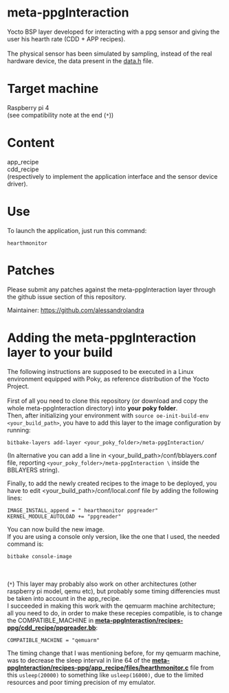 # meta-ppgInteraction
Yocto BSP layer developed for interacting with a ppg sensor and giving the user his hearth rate (CDD + APP recipes). \
\
The physical sensor has been simulated by sampling, instead of the real hardware device, the data present in the [data.h](recipes-ppg/cdd_recipe/files/data.h) file.

Target machine
============

Raspberry pi 4 \
(see compatibility note at the end (`*`))

Content
============

app_recipe \
cdd_recipe \
(respectively to implement the application interface and the sensor device driver).

Use
============

To launch the application, just run this command:
```
hearthmonitor
```

Patches
=======

Please submit any patches against the meta-ppgInteraction layer through the github issue section of this repository.

Maintainer: https://github.com/alessandrolandra

Adding the meta-ppgInteraction layer to your build
=================================================

The following instructions are supposed to be executed in a Linux environment equipped with Poky, as reference distribution of the Yocto Project. \
\
First of all you need to clone this repository (or download and copy the whole meta-ppgInteraction directory) into **your poky folder**. \
Then, after initializing your environment with
`source oe-init-build-env <your_build_path>`,
you have to add this layer to the image configuration by running:
```
bitbake-layers add-layer <your_poky_folder>/meta-ppgInteraction/
```
(In alternative you can add a line in <your_build_path>/conf/bblayers.conf file, reporting `<your_poky_folder>/meta-ppgInteraction \` inside the BBLAYERS string).

Finally, to add the newly created recipes to the image to be deployed, you have to edit <your_build_path>/conf/local.conf file by adding the following lines: 
```
IMAGE_INSTALL_append = " hearthmonitor ppgreader"
KERNEL_MODULE_AUTOLOAD += "ppgreader"
```

You can now build the new image. \
If you are using a console only version, like the one that I used, the needed command is:
```
bitbake console-image
```
\
\
(`*`) This layer may probably also work on other architectures (other raspberry pi model, qemu etc), but probably some timing differencies must be taken into account in the app_recipe. \
I succeeded in making this work with the qemuarm machine architecture; \
all you need to do, in order to make these recepies compatible, is to change the COMPATIBLE_MACHINE in [**meta-ppgInteraction/recipes-ppg/cdd_recipe/ppgreader.bb**](recipes-ppg/cdd_recipe/ppgreader.bb):
```
COMPATIBLE_MACHINE = "qemuarm"
```
The timing change that I was mentioning before, for my qemuarm machine, was to decrease the sleep interval in line 64 of the [**meta-ppgInteraction/recipes-ppg/app_recipe/files/hearthmonitor.c**](recipes-ppg/app_recipe/files/hearthmonitor.c) file from this `usleep(20000)` to something like `usleep(16000)`, due to the limited resources and poor timing precision of my emulator.
